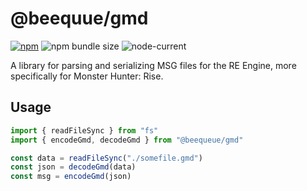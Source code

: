 # @beequue/gmd

[![npm](https://img.shields.io/npm/v/@beequue/remsg)](https://www.npmjs.com/package/@beequue/remsg)
![npm bundle size](https://deno.bundlejs.com/?q=@beequue/remsg&badge)
![node-current](https://img.shields.io/node/v/@beequue/remsg)

A library for parsing and serializing MSG files for the RE Engine, more specifically for Monster Hunter: Rise.

## Usage

```typescript
import { readFileSync } from "fs"
import { encodeGmd, decodeGmd } from "@beequeue/gmd"

const data = readFileSync("./somefile.gmd")
const json = decodeGmd(data)
const msg = encodeGmd(json)
```
